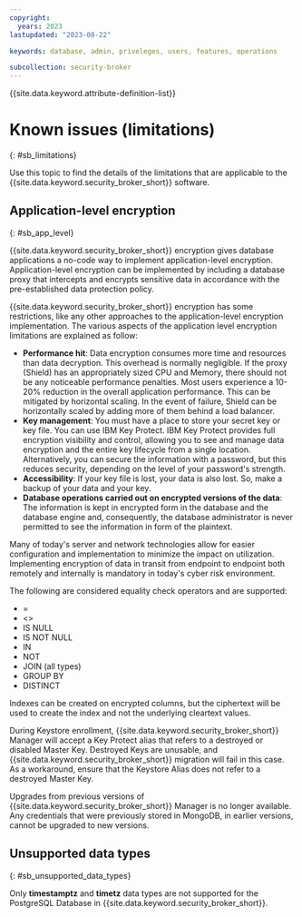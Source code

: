 ```yaml
---
copyright:
  years: 2023
lastupdated: "2023-08-22"

keywords: database, admin, priveleges, users, features, operations

subcollection: security-broker
---
```


{{site.data.keyword.attribute-definition-list}}

# Known issues (limitations)
{: #sb_limitations}

Use this topic to find the details of the limitations that are applicable to the {{site.data.keyword.security_broker_short}} software.

## Application-level encryption
{: #sb_app_level}

{{site.data.keyword.security_broker_short}} encryption gives database applications a no-code way to implement application-level encryption. Application-level encryption can be implemented by including a database proxy that
intercepts and encrypts sensitive data in accordance with the pre-established data protection policy.

{{site.data.keyword.security_broker_short}} encryption has some restrictions, like any other approaches to the application-level encryption implementation.
The various aspects of the application level encryption limitations are explained as follow:

- **Performance hit**: Data encryption consumes more time and resources than data decryption. This overhead is normally negligible. If the proxy (Shield) has an appropriately sized CPU and Memory, there should not be any noticeable performance penalties. Most users experience a 10-20% reduction in the overall application performance. This can be mitigated by horizontal scaling. In the event of failure, Shield can be horizontally scaled by adding more of them behind a load balancer.
- **Key management**: You must have a place to store your secret key or key file. You can use IBM Key Protect. IBM Key Protect provides full encryption visibility and control, allowing you to see and manage data encryption and the entire key lifecycle from a single location. Alternatively, you can secure the information with a password, but this reduces security, depending on the level of your password's strength.
- **Accessibility**: If your key file is lost, your data is also lost. So, make a backup of your data and your key.
- **Database operations carried out on encrypted versions of the data**: The information is kept in encrypted form in the database and the database engine and, consequently, the database administrator is never permitted to see the information in form of the plaintext.

Many of today's server and network technologies allow for easier configuration and implementation to minimize the impact on utilization. Implementing encryption of data in transit from endpoint to endpoint
both remotely and internally is mandatory in today's cyber risk environment.

The following are considered equality check operators and are supported:

- =
- &lt;\>
- IS NULL
- IS NOT NULL
- IN
- NOT
- JOIN (all types)
- GROUP BY
- DISTINCT

Indexes can be created on encrypted columns, but the ciphertext will be used to create the index and not the underlying cleartext values.

During Keystore enrollment, {{site.data.keyword.security_broker_short}} Manager will accept a Key Protect alias that refers to a destroyed or disabled Master Key. Destroyed Keys are unusable, and {{site.data.keyword.security_broker_short}} migration will fail in this case. As a workaround, ensure that the Keystore Alias does not refer to a destroyed Master Key.

Upgrades from previous versions of {{site.data.keyword.security_broker_short}} Manager is no longer available. Any credentials that were previously stored in MongoDB, in earlier versions, cannot be
upgraded to new versions.

## Unsupported data types
{: #sb_unsupported_data_types}

Only **timestamptz** and **timetz** data types are not supported for the PostgreSQL Database in {{site.data.keyword.security_broker_short}}.

